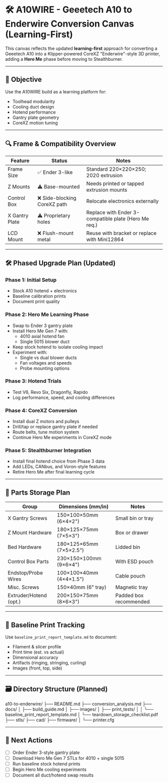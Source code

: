 # 🛠️ A10WIRE - Geeetech A10 to Enderwire Conversion Canvas (Learning-First)

This canvas reflects the updated **learning-first** approach for converting a Geeetech A10 into a Klipper-powered CoreXZ "Enderwire"-style 3D printer, adding a **Hero Me** phase before moving to Stealthburner.

---

## 🎯 Objective
Use the A10WIRE build as a learning platform for:
- Toolhead modularity
- Cooling duct design
- Hotend performance
- Gantry plate geometry
- CoreXZ motion tuning

---

## 🔍 Frame & Compatibility Overview

| Feature             | Status                      | Notes                                                |
|---------------------|-----------------------------|------------------------------------------------------|
| Frame Size          | ✅ Ender 3-like              | Standard 220×220×250; 2020 extrusion                 |
| Z Mounts            | ⚠️ Base-mounted              | Needs printed or tapped extrusion mounts             |
| Control Box         | ❌ Side-blocking CoreXZ path | Relocate electronics externally                      |
| X Gantry Plate      | ⚠️ Proprietary holes         | Replace with Ender 3-compatible plate (Hero Me req.) |
| LCD Mount           | ❌ Flush-mount metal         | Reuse with bracket or replace with Mini12864         |

---

## 🛠️ Phased Upgrade Plan (Updated)

### Phase 1: Initial Setup
- Stock A10 hotend + electronics
- Baseline calibration prints
- Document print quality

### Phase 2: Hero Me Learning Phase
- Swap to Ender 3 gantry plate
- Install Hero Me Gen 7 with:
  - 4010 axial hotend fan
  - Single 5015 blower duct
- Keep stock hotend to isolate cooling impact
- Experiment with:
  - Single vs dual blower ducts
  - Fan voltages and speeds
  - Probe mounting options

### Phase 3: Hotend Trials
- Test V6, Revo Six, Dragonfly, Rapido
- Log performance, speed, and cooling differences

### Phase 4: CoreXZ Conversion
- Install dual Z motors and pulleys
- Drill/tap or replace gantry plate if needed
- Route belts, tune motion system
- Continue Hero Me experiments in CoreXZ mode

### Phase 5: Stealthburner Integration
- Install final hotend choice from Phase 3 data
- Add LEDs, CANbus, and Voron-style features
- Retire Hero Me after final learning cycle

---

## 🔩 Parts Storage Plan

| Group                   | Dimensions (mm/in)          | Notes                        |
|-------------------------|-----------------------------|------------------------------|
| X Gantry Screws         | 150×100×50mm (6×4×2")       | Small bin or tray            |
| Z Mount Hardware        | 180×125×75mm (7×5×3")       | Box or drawer                |
| Bed Hardware            | 180×125×65mm (7×5×2.5")     | Lidded bin                   |
| Control Box Parts       | 230×150×100mm (9×6×4")      | With ESD pouch               |
| Endstop/Probe Wires     | 100×100×40mm (4×4×1.5")     | Cable pouch                  |
| Misc. Screws            | 150×40mm (6" tray)          | Magnetic tray                |
| Extruder/Hotend (opt.)  | 200×150×75mm (8×6×3")       | Padded box recommended       |

---

## 🧪 Baseline Print Tracking
Use `baseline_print_report_template.md` to document:
- Filament & slicer profile
- Print time (est. vs actual)
- Dimensional accuracy
- Artifacts (ringing, stringing, curling)
- Images (front, top, side)

---

## 🗃️ Directory Structure (Planned)

a10-to-enderwire/
├── README.md
├── conversion_analysis.md
├── docs/
│   ├── build_guide.md
│   ├── images/
│   ├── print_tests/
│   │   └── baseline_print_report_template.md
│   └── teardown_storage_checklist.pdf
├── stls/
├── cad/
├── firmware/
│   └── printer.cfg

---

## 🧠 Next Actions
- [ ] Order Ender 3-style gantry plate
- [ ] Download Hero Me Gen 7 STLs for 4010 + single 5015
- [ ] Run baseline stock hotend prints
- [ ] Begin Hero Me cooling experiments
- [ ] Document all duct/hotend swap results
